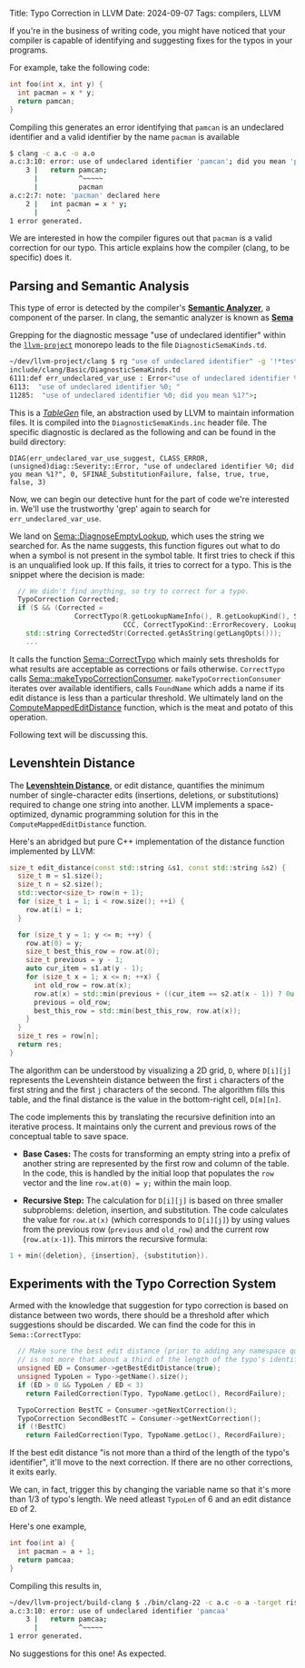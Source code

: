 Title: Typo Correction in LLVM
Date: 2024-09-07
Tags: compilers, LLVM

If you're in the business of writing code, you might have noticed that your
compiler is capable of identifying and suggesting fixes for the typos in your
programs.

For example, take the following code:

```cpp
int foo(int x, int y) {
  int pacman = x * y;
  return pamcan;
}
```
Compiling this generates an error identifying that `pamcan` is an undeclared
identifier and a valid identifier by the name `pacman` is available
```bash
$ clang -c a.c -o a.o
a.c:3:10: error: use of undeclared identifier 'pamcan'; did you mean 'pacman'?
    3 |   return pamcan;
      |          ^~~~~~
      |          pacman
a.c:2:7: note: 'pacman' declared here
    2 |   int pacman = x * y;
      |       ^
1 error generated.
```
We are interested in how the compiler figures out that `pacman` is a valid
correction for our typo. This article explains how the compiler (clang, to be
specific) does it.

## Parsing and Semantic Analysis

This type of error is detected by the compiler's [**Semantic
Analyzer**](https://users.sussex.ac.uk/~mfb21/compilers/slides/6-handout.pdf),
a component of the parser. In clang, the semantic analyzer is known as
[**Sema**](https://youtu.be/5kkMpJpIGYU?si=A_rhqKwLLspiG2Yd&t=1366)

Grepping for the diagnostic message "use of undeclared identifier" within the
[`llvm-project`](https://github.com/llvm/llvm-project/) monorepo leads to the
file `DiagnosticSemaKinds.td`. 

```bash
~/dev/llvm-project/clang $ rg "use of undeclared identifier" -g '!*test*' -g '!*docs*' -g '!*www*'
include/clang/Basic/DiagnosticSemaKinds.td
6111:def err_undeclared_var_use : Error<"use of undeclared identifier %0">;
6113:  "use of undeclared identifier %0; "
11285:  "use of undeclared identifier %0; did you mean %1?">;
```

This is a [*TableGen*](https://llvm.org/docs/TableGen/)  file, an abstraction
used by LLVM to maintain information files. It is compiled into the
`DiagnosticSemaKinds.inc` header file. The specific diagnostic is declared as
the following and can be found in the build directory:

```
DIAG(err_undeclared_var_use_suggest, CLASS_ERROR, (unsigned)diag::Severity::Error, "use of undeclared identifier %0; did you mean %1?", 0, SFINAE_SubstitutionFailure, false, true, true, false, 3)
```

Now, we can begin our detective hunt for the part of code we're interested in.
We'll use the trustworthy 'grep' again to search for `err_undeclared_var_use`.

We land on
[Sema::DiagnoseEmptyLookup](https://github.com/llvm/llvm-project/blob/e6c63d920dec3e8874ac1dc3c3f19fb822f0ab06/clang/lib/Sema/SemaExpr.cpp#L2513),
which uses the string we searched for. As the name suggests, this function
figures out what to do when a symbol is not present in the symbol table. It
first tries to check if this is an unqualified look up. If this fails, it tries
to correct for a typo. This is the snippet where the decision is made:

```cpp
  // We didn't find anything, so try to correct for a typo.
  TypoCorrection Corrected;
  if (S && (Corrected =
                CorrectTypo(R.getLookupNameInfo(), R.getLookupKind(), S, &SS,
                            CCC, CorrectTypoKind::ErrorRecovery, LookupCtx))) {
    std::string CorrectedStr(Corrected.getAsString(getLangOpts()));
    ...

```

It calls the function
[Sema::CorrectTypo](https://github.com/llvm/llvm-project/blob/be1e50f56af8e270a0396eef8f62626fbbb84996/clang/lib/Sema/SemaLookup.cpp#L5413)
which mainly sets thresholds for what results are acceptable as corrections or
fails otherwise. `CorrectTypo` calls
[Sema::makeTypoCorrectionConsumer](https://github.com/llvm/llvm-project/blob/be1e50f56af8e270a0396eef8f62626fbbb84996/clang/lib/Sema/SemaLookup.cpp#L5269).
`makeTypoCorrectionConsumer` iterates over available identifiers, calls
`FoundName` which adds a name if its edit distance is less than a particular
threshold. We ultimately land on the
[ComputeMappedEditDistance](https://github.com/llvm/llvm-project/blob/be1e50f56af8e270a0396eef8f62626fbbb84996/llvm/include/llvm/ADT/edit_distance.h#L44C1-L103C2)
function, which is the meat and potato of this operation. 

Following text will be discussing this. 

## Levenshtein Distance

The [**Levenshtein
Distance**](https://en.wikipedia.org/wiki/Levenshtein_distance), or edit
distance, quantifies the minimum number of single-character edits
(insertions, deletions, or substitutions) required to change one string into
another. LLVM implements a space-optimized, dynamic programming solution for
this in the `ComputeMappedEditDistance` function.

Here's an abridged but pure C++ implementation of the distance function implemented by LLVM:

```cpp
size_t edit_distance(const std::string &s1, const std::string &s2) {
  size_t m = s1.size();
  size_t n = s2.size();
  std::vector<size_t> row(n + 1);
  for (size_t i = 1; i < row.size(); ++i) {
    row.at(i) = i;
  }

  for (size_t y = 1; y <= m; ++y) {
    row.at(0) = y;
    size_t best_this_row = row.at(0);
    size_t previous = y - 1;
    auto cur_item = s1.at(y - 1);
    for (size_t x = 1; x <= n; ++x) {
      int old_row = row.at(x);
      row.at(x) = std::min(previous + ((cur_item == s2.at(x - 1)) ? 0u : 1u), std::min(row.at(x-1), row.at(x) + 1));
      previous = old_row;
      best_this_row = std::min(best_this_row, row.at(x));
    }
  }
  size_t res = row[n];
  return res;
}
```

The algorithm can be understood by visualizing a 2D grid, `D`, where
`D[i][j]` represents the Levenshtein distance between the first `i`
characters of the first string and the first `j` characters of the second.
The algorithm fills this table, and the final distance is the value in the
bottom-right cell, `D[m][n]`.

The code implements this by translating the recursive definition into an
iterative process. It maintains only the current and previous rows of the
conceptual table to save space.
  
* **Base Cases:** The costs for transforming an empty string into a prefix of
  another string are represented by the first row and column of the table. In
the code, this is handled by the initial loop that populates the `row` vector
and the line `row.at(0) = y;` within the main loop.
  
* **Recursive Step:** The calculation for `D[i][j]` is based on three smaller
  subproblems: deletion, insertion, and substitution. The code calculates the
value for `row.at(x)` (which corresponds to `D[i][j]`) by using values from
the previous row (`previous` and `old_row`) and the current row
(`row.at(x-1)`). This mirrors the recursive formula:

```cpp
1 + min({deletion}, {insertion}, {substitution}).
```

## Experiments with the Typo Correction System

Armed with the knowledge that suggestion for typo correction is based on
distance between two words, there should be a threshold after which
suggestions should be discarded. We can find the code for this in
`Sema::CorrectTypo`:

```cpp
  // Make sure the best edit distance (prior to adding any namespace qualifiers)
  // is not more that about a third of the length of the typo's identifier.
  unsigned ED = Consumer->getBestEditDistance(true);
  unsigned TypoLen = Typo->getName().size();
  if (ED > 0 && TypoLen / ED < 3)
    return FailedCorrection(Typo, TypoName.getLoc(), RecordFailure);

  TypoCorrection BestTC = Consumer->getNextCorrection();
  TypoCorrection SecondBestTC = Consumer->getNextCorrection();
  if (!BestTC)
    return FailedCorrection(Typo, TypoName.getLoc(), RecordFailure);

```
If the best edit distance "is not more than a third of the length of the
typo's identifier", it'll move to the next correction. If there are no other
corrections, it exits early. 

We can, in fact, trigger this by changing the variable name so that it's more
than 1/3 of typo's length. We need atleast `TypoLen` of 6 and an edit distance `ED`
of 2. 

Here's one example,

```cpp
int foo(int a) {
  int pacman = a + 1;
  return pamcaa;
}
```

Compiling this results in,
```bash
~/dev/llvm-project/build-clang $ ./bin/clang-22 -c a.c -o a -target riscv64
a.c:3:10: error: use of undeclared identifier 'pamcaa'
    3 |   return pamcaa;
      |          ^~~~~~
1 error generated.
```
No suggestions for this one! As expected.
